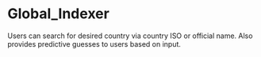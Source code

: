 # Global_Indexer
Users can search for desired country via country ISO or official name.  Also provides predictive guesses to users based on input.
